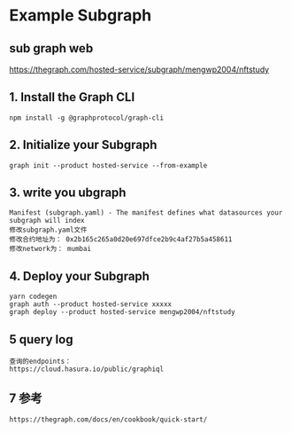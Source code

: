 # Example Subgraph

## sub graph web 
https://thegraph.com/hosted-service/subgraph/mengwp2004/nftstudy


## 1. Install the Graph CLI
```
npm install -g @graphprotocol/graph-cli
```

## 2. Initialize your Subgraph
```
graph init --product hosted-service --from-example
```

## 3. write you ubgraph
```
Manifest (subgraph.yaml) - The manifest defines what datasources your subgraph will index
修改subgraph.yaml文件
修改合约地址为： 0x2b165c265a0d20e697dfce2b9c4af27b5a458611
修改network为： mumbai
```

## 4. Deploy your Subgraph
```
yarn codegen
graph auth --product hosted-service xxxxx
graph deploy --product hosted-service mengwp2004/nftstudy
```

## 5 query log
```
查询的endpoints：
https://cloud.hasura.io/public/graphiql
```

## 7 参考
```
https://thegraph.com/docs/en/cookbook/quick-start/
```
